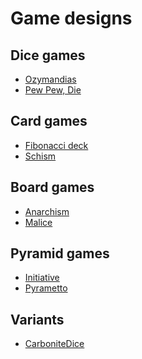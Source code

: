 # Game designs

## Dice games

 * [Ozymandias]()
 * [Pew Pew, Die]()

## Card games

 * [Fibonacci deck]()
 * [Schism]()

## Board games

 * [Anarchism]()
 * [Malice]()

## Pyramid games

 * [Initiative]()
 * [Pyrametto]()

## Variants

 * [CarboniteDice]()